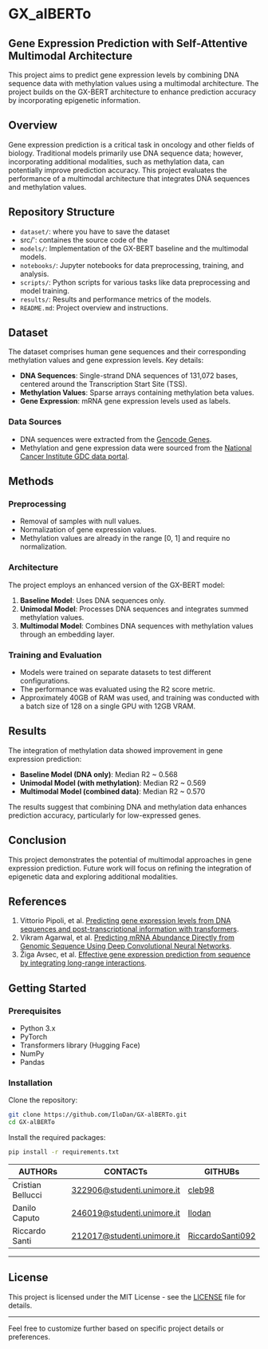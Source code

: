 # GX_alBERTo
## Gene Expression Prediction with Self-Attentive Multimodal Architecture

This project aims to predict gene expression levels by combining DNA sequence data with methylation values using a multimodal architecture. The project builds on the GX-BERT architecture to enhance prediction accuracy by incorporating epigenetic information.

## Overview

Gene expression prediction is a critical task in oncology and other fields of biology. Traditional models primarily use DNA sequence data; however, incorporating additional modalities, such as methylation data, can potentially improve prediction accuracy. This project evaluates the performance of a multimodal architecture that integrates DNA sequences and methylation values.

## Repository Structure

- `dataset/`: where you have to save the dataset
- src/': containes the source code of the 
- `models/`: Implementation of the GX-BERT baseline and the multimodal models.
- `notebooks/`: Jupyter notebooks for data preprocessing, training, and analysis.
- `scripts/`: Python scripts for various tasks like data preprocessing and model training.
- `results/`: Results and performance metrics of the models.
- `README.md`: Project overview and instructions.

## Dataset

The dataset comprises human gene sequences and their corresponding methylation values and gene expression levels. Key details:
- **DNA Sequences**: Single-strand DNA sequences of 131,072 bases, centered around the Transcription Start Site (TSS).
- **Methylation Values**: Sparse arrays containing methylation beta values.
- **Gene Expression**: mRNA gene expression levels used as labels.

### Data Sources

- DNA sequences were extracted from the [Gencode Genes](https://www.gencodegenes.org/human/release_45lift37.html).
- Methylation and gene expression data were sourced from the [National Cancer Institute GDC data portal](https://gdc.cancer.gov/).

## Methods

### Preprocessing

- Removal of samples with null values.
- Normalization of gene expression values.
- Methylation values are already in the range [0, 1] and require no normalization.

### Architecture

The project employs an enhanced version of the GX-BERT model:

1. **Baseline Model**: Uses DNA sequences only.
2. **Unimodal Model**: Processes DNA sequences and integrates summed methylation values.
3. **Multimodal Model**: Combines DNA sequences with methylation values through an embedding layer.

### Training and Evaluation

- Models were trained on separate datasets to test different configurations.
- The performance was evaluated using the R2 score metric.
- Approximately 40GB of RAM was used, and training was conducted with a batch size of 128 on a single GPU with 12GB VRAM.

## Results

The integration of methylation data showed improvement in gene expression prediction:

- **Baseline Model (DNA only)**: Median R2 ~ 0.568
- **Unimodal Model (with methylation)**: Median R2 ~  0.569
- **Multimodal Model (combined data)**: Median R2 ~ 0.570

The results suggest that combining DNA and methylation data enhances prediction accuracy, particularly for low-expressed genes.

## Conclusion

This project demonstrates the potential of multimodal approaches in gene expression prediction. Future work will focus on refining the integration of epigenetic data and exploring additional modalities.

## References

1. Vittorio Pipoli, et al. [Predicting gene expression levels from DNA sequences and post-transcriptional information with transformers](https://www.sciencedirect.com/science/article/pii/S0169260722004175).
2. Vikram Agarwal, et al. [Predicting mRNA Abundance Directly from Genomic Sequence Using Deep Convolutional Neural Networks](https://www.cell.com/cell-reports/pdf/S2211-1247(20)30616-1.pdf).
3. Žiga Avsec, et al. [Effective gene expression prediction from sequence by integrating long-range interactions](https://www.nature.com/articles/s41592-021-01252-x).

## Getting Started

### Prerequisites

- Python 3.x
- PyTorch
- Transformers library (Hugging Face)
- NumPy
- Pandas

### Installation

Clone the repository:
```bash
git clone https://github.com/IloDan/GX-alBERTo.git
cd GX-alBERTo
```

Install the required packages:
```bash
pip install -r requirements.txt
```
|AUTHORs|CONTACTs|GITHUBs|
|-|-|-|
|Cristian Bellucci|[322906@studenti.unimore.it](mailto:322906@studenti.unimore.it)|[cleb98](https://github.com/cleb98)|
|Danilo Caputo|[246019@studenti.unimore.it](mailto:246019@studenti.unimore.it)|[Ilodan](https://github.com/IloDan)|
|Riccardo Santi|[212017@studenti.unimore.it ](mailto:212017@studenti.unimore.it )|[RiccardoSanti092](https://github.com/RiccardoSanti092)|

---

## License

This project is licensed under the MIT License - see the [LICENSE](LICENSE) file for details.

---

Feel free to customize further based on specific project details or preferences.
